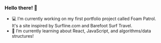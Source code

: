 ### Hello there! 👋

- 💻 I’m currently working on my first portfolio project called Foam Patrol. It's a site inspired by Surfline.com and Barefoot Surf Travel.  
- 🌱 I’m currently learning about React, JavaScript, and algorithms/data structures!


<!--
**AaronoKwok/AaronoKwok** is a ✨ _special_ ✨ repository because its `README.md` (this file) appears on your GitHub profile.

Here are some ideas to get you started:

- 🔭 I’m currently working on ...
- 🌱 I’m currently learning ...
- 👯 I’m looking to collaborate on ...
- 🤔 I’m looking for help with ...
- 💬 Ask me about ...
- 📫 How to reach me: ...
- 😄 Pronouns: ...
- ⚡ Fun fact: ...
-->
